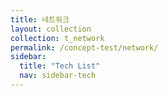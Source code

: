 ```yaml
---
title: 네트워크
layout: collection
collection: t_network
permalink: /concept-test/network/
sidebar:
  title: "Tech List"
  nav: sidebar-tech
---
```

